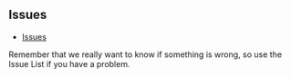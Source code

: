 Issues
------

* [Issues](https://github.com/krainboltgreene/tardis/issues)

Remember that we really want to know if something is wrong, so use the Issue List if you have a problem.